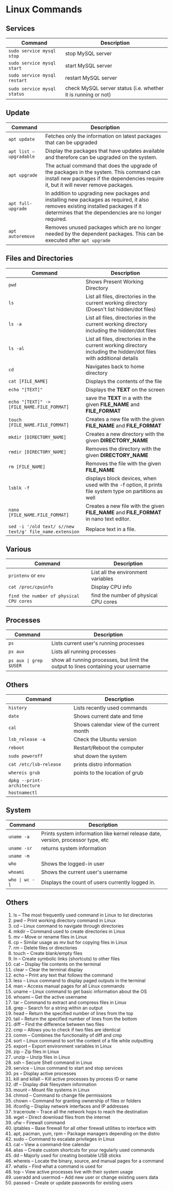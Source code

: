 # Linux Commands

## Services

|       Command              |                         Description                          |
|----------------------------|--------------------------------------------------------------| 
|`sudo service mysql stop`   | stop MySQL server                                            |
|`sudo service mysql start`  | start MySQL server                                           |
|`sudo service mysql restart`| restart MySQL server                                         |
|`sudo service mysql status` | check MySQL server status (i.e. whether it is running or not)|

## Update

|       Command         |                         Description                                                                                                                                                      |
|-----------------------|------------------------------------------------------------------------------------------------------------------------------------------------------------------------------------------| 
|`apt update`           | Fetches only the information on latest packages that can be upgraded                                                                                                                     |
|`apt list –upgradable` | Display the packages that have updates available and therefore can be upgraded on the system.                                                                                            |
|`apt upgrade`          | The actual command that does the upgrade of the packages in the system. This command can install new packages if the dependencies require it, but it will never remove packages.         |
|`apt full-upgrade`     | In addition to upgrading new packages and installing new packages as required, it also removes existing installed packages if it determines that the dependencies are no longer required.|
|`apt autoremove`       | Removes unused packages which are no longer needed by the dependent packages. This can be executed after `apt upgrade`                                                                   |

## Files and Directories

|                          Command                      |                         Description                                                                                |
|-------------------------------------------------------|--------------------------------------------------------------------------------------------------------------------| 
|`pwd`                                                  | Shows Present Working Directory                                                                                    |
|`ls`                                                   | List all files, directories in the current working directory (Doesn't list hidden/dot files)                       |
|`ls -a`                                                | List all files, directories in the current working directory including the hidden/dot files                        |
|`ls -al`                                               | List all files, directories in the current working directory including the hidden/dot files with additional details|
|`cd`                                                   | Navigates back to home directory                                                                                   |
|`cat [FILE_NAME]`                                      | Displays the contents of the file                                                                                  |
|`echo "[TEXT]"`                                        | Displays the **TEXT** on the screen                                                                                |
|`echo "[TEXT]" -> [FILE_NAME.FILE_FORMAT]`             | save the **TEXT** in a with the given **FILE_NAME** and **FILE_FORMAT**                                            |
|`touch [FILE_NAME.FILE_FORMAT]`                        | Creates a new file with the given **FILE_NAME** and **FILE_FORMAT**                                                |
|`mkdir [DIRECTORY_NAME]`                               | Creates a new directory with the given **DIRECTORY_NAME**                                                          |
|`rmdir [DIRECTORY_NAME]`                               | Removes the directory with the given **DIRECTORY_NAME**                                                            |
|`rm [FILE_NAME]`                                       | Removes the file with the given **FILE_NAME**                                                                      |
|`lsblk -f`                                             | displays block devices, when used with the -f option, it prints file system type on partitions as well             |
|`nano [FILE_NAME.FILE_FORMAT]`                         | Creates a new file with the given **FILE_NAME** and **FILE_FORMAT** in nano text editor.                           |
|`sed -i '/old text/ s//new text/g' file_name.extension`| Replace text in a file.                                                                                            |

## Various

|                          Command         |                         Description                                                                                |
|------------------------------------------|--------------------------------------------------------------------------------------------------------------------| 
|`printenv` or `env`                       | List all the environment variables                                                                                 |
|`cat /proc/cpuinfo`                       | Display CPU info                                                                                                   |
|`find the number of physical CPU cores`   | find the number of physical CPU cores                                                                              |


## Processes

|                          Command         |                         Description                                                                                |
|------------------------------------------|--------------------------------------------------------------------------------------------------------------------| 
|`ps`                                      | Lists current user's running processes                                                                             |
|`ps aux`                                  | Lists all running processes                                                                                        |
|`ps aux \| grep $USER`                    | show all running processes, but limit the output to lines containing your username                                 |

## Others

|                          Command         |                         Description                                                                                |
|------------------------------------------|--------------------------------------------------------------------------------------------------------------------| 
|`history`                                 | Lists recently used commands                                                                                       |
|`date`                                    | Shows current date and time                                                                                        |
|`cal`                                     | Shows calendar view of the current month                                                                           |
|`lsb_release -a`                          | Check the Ubuntu version                                                                                           |
|`reboot`                                  | Restart/Reboot the computer                                                                                        |
|`sudo poweroff`                           | shut down the system                                                                                               |
|`cat /etc/lsb-release`                    | prints distro information                                                                                          |
|`whereis grub`                            | points to the location of grub                                                                                     |
|`dpkg --print-architecture`               |                                                                                                                    |
|`hostnamectl`                             |                                                                                                                    |


## System

|                          Command         |                         Description                                                                                |
|------------------------------------------|--------------------------------------------------------------------------------------------------------------------| 
|`uname -a`                                | Prints system information like kernel release date, version, processor type, etc                                   |
|`uname -sr`                               | returns system information                                                                                         |
|`uname -m`                                |                                                                                                                    |
|`who`                                     | Shows the logged-in user                                                                                           |
|`whoami`                                  | Shows the current user's username                                                                                  |
|`who \| wc -l`                            | Displays the count of users currently logged in.                                                                   |

## Others

01. ls – The most frequently used command in Linux to list directories
02. pwd – Print working directory command in Linux
03. cd – Linux command to navigate through directories
04. mkdir – Command used to create directories in Linux
05. mv – Move or rename files in Linux
06. cp – Similar usage as mv but for copying files in Linux
07. rm – Delete files or directories
07. touch – Create blank/empty files
07. ln – Create symbolic links (shortcuts) to other files
08. cat – Display file contents on the terminal
09. clear – Clear the terminal display
10. echo – Print any text that follows the command
11. less – Linux command to display paged outputs in the terminal
12. man – Access manual pages for all Linux commands
13. uname – Linux command to get basic information about the OS
14. whoami – Get the active username
15. tar – Command to extract and compress files in Linux
16. grep – Search for a string within an output
17. head – Return the specified number of lines from the top
18. tail – Return the specified number of lines from the bottom
19. diff – Find the difference between two files
20. cmp – Allows you to check if two files are identical
21. comm – Combines the functionality of diff and cmp
22. sort – Linux command to sort the content of a file while outputting
23. export – Export environment variables in Linux
24. zip – Zip files in Linux
25. unzip – Unzip files in Linux
25. ssh – Secure Shell command in Linux
26. service – Linux command to start and stop services
27. ps – Display active processes
28. kill and killall – Kill active processes by process ID or name
29. df – Display disk filesystem information
30. mount – Mount file systems in Linux
31. chmod – Command to change file permissions
32. chown – Command for granting ownership of files or folders
33. ifconfig – Display network interfaces and IP addresses
34. traceroute – Trace all the network hops to reach the destination
35. wget – Direct download files from the internet
36. ufw – Firewall command
37. iptables – Base firewall for all other firewall utilities to interface with
38. apt, pacman, yum, rpm – Package managers depending on the distro
39. sudo – Command to escalate privileges in Linux
40. cal – View a command-line calendar
41. alias – Create custom shortcuts for your regularly used commands
42. dd – Majorly used for creating bootable USB sticks
43. whereis – Locate the binary, source, and manual pages for a command
44. whatis – Find what a command is used for
45. top – View active processes live with their system usage
46. useradd and usermod – Add new user or change existing users data
47. passwd – Create or update passwords for existing users